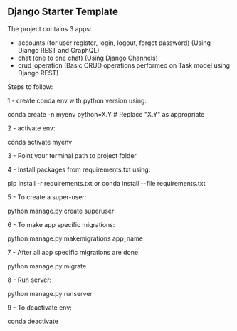 ## Django Starter Template ##

The project contains 3 apps:

- accounts (for user register, login, logout, forgot password) (Using Django REST and GraphQL)
- chat (one to one chat) (Using Django Channels)
- crud_operation (Basic CRUD operations performed on Task model using Django REST)

Steps to follow:

1 - create conda env with python version using:

conda create -n myenv python=X.Y  # Replace "X.Y" as appropriate

2 - activate env:

conda activate myenv

3 - Point your terminal path to project folder

4 - Install packages from requirements.txt using:

pip install -r requirements.txt
or
conda install --file requirements.txt

5 - To create a super-user:

python manage.py create superuser

6 - To make app specific migrations:

python manage.py makemigrations app_name

7 - After all app specific migrations are done:

python manage.py migrate

8 - Run server:

python manage.py runserver

9 - To deactivate env:

conda deactivate